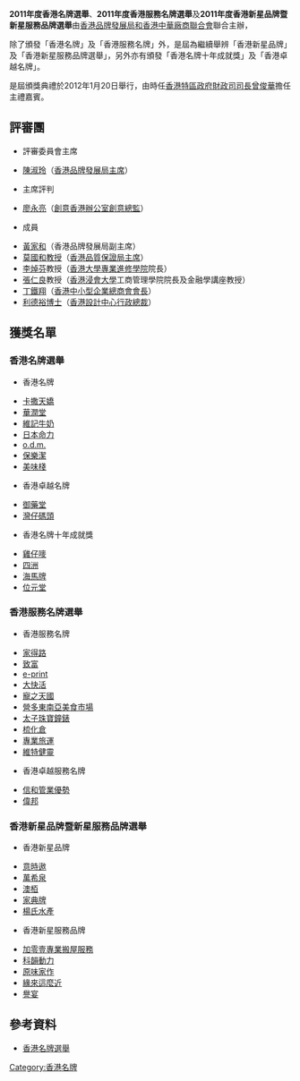 **2011年度香港名牌選舉**、**2011年度香港服務名牌選舉**及**2011年度香港新星品牌暨新星服務品牌選舉**由[香港品牌發展局和](https://zh.wikipedia.org/wiki/香港品牌發展局 "wikilink")[香港中華廠商聯合會](../Page/香港中華廠商聯合會.md "wikilink")聯合主辦，

除了頒發「香港名牌」及「香港服務名牌」外，是屆為繼續舉辨「香港新星品牌」及「香港新星服務品牌選舉」，另外亦有頒發「香港名牌十年成就獎」及「香港卓越名牌」。

是屆頒獎典禮於2012年1月20日舉行，由時任[香港特區政府](https://zh.wikipedia.org/wiki/香港特區政府 "wikilink")[財政司司長](https://zh.wikipedia.org/wiki/財政司司長 "wikilink")[曾俊華](../Page/曾俊華.md "wikilink")擔任主禮嘉賓。

## 評審團

  - 評審委員會主席

<!-- end list -->

  - [陳淑玲](../Page/陳淑玲.md "wikilink")（[香港品牌發展局主席](https://zh.wikipedia.org/wiki/香港品牌發展局 "wikilink")）

<!-- end list -->

  - 主席評判

<!-- end list -->

  - [廖永亮](https://zh.wikipedia.org/wiki/廖永亮 "wikilink")（[創意香港辦公室創意總監](https://zh.wikipedia.org/wiki/創意香港辦公室 "wikilink")）

<!-- end list -->

  - 成員

<!-- end list -->

  - [黃家和](https://zh.wikipedia.org/wiki/黃家和 "wikilink")（香港品牌發展局副主席）
  - [莫國和教授](https://zh.wikipedia.org/wiki/莫國和 "wikilink")（[香港品質保證局主席](https://zh.wikipedia.org/wiki/香港品質保證局 "wikilink")）
  - [李焯芬](../Page/李焯芬.md "wikilink")教授（[香港大學專業進修學院](../Page/香港大學專業進修學院.md "wikilink")院長）
  - [張仁良](../Page/張仁良.md "wikilink")教授（[香港浸會大學](../Page/香港浸會大學.md "wikilink")工商管理學院院長及金融學講座教授）
  - [丁鐵翔](https://zh.wikipedia.org/wiki/丁鐵翔 "wikilink")（[香港中小型企業總商會會長](https://zh.wikipedia.org/wiki/香港中小型企業總商會 "wikilink")）
  - [利德裕博士](https://zh.wikipedia.org/wiki/利德裕 "wikilink")（[香港設計中心行政總裁](https://zh.wikipedia.org/wiki/香港設計中心 "wikilink")）

## 獲獎名單

### 香港名牌選舉

  - 香港名牌

<!-- end list -->

  - [卡撒天嬌](../Page/卡撒天嬌.md "wikilink")
  - [華潤堂](https://zh.wikipedia.org/wiki/華潤堂 "wikilink")
  - [維記牛奶](https://zh.wikipedia.org/wiki/維記牛奶 "wikilink")
  - [日本命力](https://zh.wikipedia.org/wiki/日本命力 "wikilink")
  - [o.d.m.](https://zh.wikipedia.org/wiki/o.d.m. "wikilink")
  - [保樂潔](https://zh.wikipedia.org/wiki/保樂潔 "wikilink")
  - [美味棧](https://zh.wikipedia.org/wiki/美味棧 "wikilink")

<!-- end list -->

  - 香港卓越名牌

<!-- end list -->

  - [御藥堂](https://zh.wikipedia.org/wiki/御藥堂 "wikilink")
  - [灣仔碼頭](../Page/灣仔碼頭_\(品牌\).md "wikilink")

<!-- end list -->

  - 香港名牌十年成就獎

<!-- end list -->

  - [雞仔嘜](../Page/雞仔嘜.md "wikilink")
  - [四洲](../Page/四洲集團.md "wikilink")
  - [海馬牌](https://zh.wikipedia.org/wiki/海馬牌 "wikilink")
  - [位元堂](../Page/位元堂.md "wikilink")

### 香港服務名牌選舉

  - 香港服務名牌

<!-- end list -->

  - [家得路](https://zh.wikipedia.org/wiki/家得路 "wikilink")
  - [致富](https://zh.wikipedia.org/wiki/致富集團 "wikilink")
  - [e-print](https://zh.wikipedia.org/wiki/保諾時網上印刷 "wikilink")
  - [大快活](../Page/大快活.md "wikilink")
  - [寵之天國](https://zh.wikipedia.org/wiki/寵之天國 "wikilink")
  - [營多東南亞美食市場](https://zh.wikipedia.org/wiki/營多東南亞美食市場 "wikilink")
  - [太子珠寶鐘錶](../Page/太子珠寶鐘錶.md "wikilink")
  - [梳化倉](https://zh.wikipedia.org/wiki/梳化倉 "wikilink")
  - [專業旅運](../Page/專業旅運.md "wikilink")
  - [維特健靈](../Page/維特健靈.md "wikilink")

<!-- end list -->

  - 香港卓越服務名牌

<!-- end list -->

  - [信和管業優勢](../Page/信和集團.md "wikilink")
  - [偉邦](../Page/偉邦物業管理.md "wikilink")

### 香港新星品牌暨新星服務品牌選舉

  - 香港新星品牌

<!-- end list -->

  - [意時遨](https://zh.wikipedia.org/wiki/意時遨 "wikilink")
  - [萬希泉](https://zh.wikipedia.org/wiki/萬希泉 "wikilink")
  - [澳栢](https://zh.wikipedia.org/wiki/澳栢 "wikilink")
  - [家典牌](https://zh.wikipedia.org/wiki/家典牌 "wikilink")
  - [楊氏水產](https://zh.wikipedia.org/wiki/楊氏水產 "wikilink")

<!-- end list -->

  - 香港新星服務品牌

<!-- end list -->

  - [加零壹專業搬屋服務](https://zh.wikipedia.org/wiki/加零壹專業搬屋服務 "wikilink")
  - [科韻動力](https://zh.wikipedia.org/wiki/科韻動力 "wikilink")
  - [原味家作](https://zh.wikipedia.org/wiki/原味家作 "wikilink")
  - [緣來這麼近](https://zh.wikipedia.org/wiki/緣來這麼近 "wikilink")
  - [譽宴](https://zh.wikipedia.org/wiki/譽宴 "wikilink")

## 參考資料

  - [香港名牌選舉](https://archive.is/20130112213822/http://www.hkbrand.org/pages/award_overview)

[Category:香港名牌](https://zh.wikipedia.org/wiki/Category:香港名牌 "wikilink")